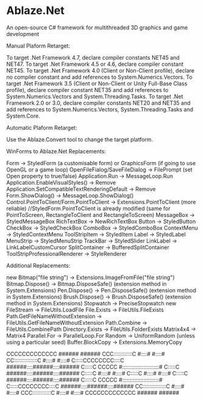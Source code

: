 # Ablaze.Net

An open-source C# framework for multithreaded 3D graphics and game development

Manual Plaform Retarget:

To target .Net Framework 4.7, declare compiler constants NET45 and NET47.
To target .Net Framework 4.5 or 4.6, declare compiler constant NET45.
To target .Net Framework 4.0 (Client or Non-Client profile), declare no compiler constant and add references to System.Numerics.Vectors.
To target .Net Framework 3.5 (Client or Non-Client or Unity Full-Base Class profile), declare compiler constant NET35 and add references to System.Numerics.Vectors and System.Threading.Tasks.
To target .Net Framework 2.0 or 3.0, declare compiler constants NET20 and NET35 and add references to System.Numerics.Vectors, System.Threading.Tasks and System.Core.

Automatic Plaform Retarget:

Use the Ablaze.Convert tool to change the target platform.

WinForms to Ablaze.Net Replacements:

Form -> StyledForm (a customisable form) or GraphicsForm (if going to use OpenGL or a game loop)
OpenFileFialog/SaveFileDialog -> FilePrompt (set Open property to true/false)
Application.Run -> MessageLoop.Run
Application.EnableVisualStyles() -> Remove
Application.SetCompatibleTextRenderingDefault -> Remove
Form.ShowDialog() -> MessageLoop.ShowDialog()
Control.PointToClient/Form.PointToClient -> Extensions.PointToClient (more reliable) //StyledForm.PointToClient is already modified
	(same for PointToScreen, RectangleToClient and RectangleToScreen)
MessageBox -> StyledMessageBox
RichTextBox -> NewRichTextBox
Button -> StyledButton
CheckBox -> StyledCheckBox
ComboBox -> StyledComboBox
ContextMenu -> StyledContextMenu
ToolStripItem -> StyledItem
Label -> StyledLabel
MenuStrip -> StyledMenuStrip
TrackBar -> StyledSlider
LinkLabel -> LinkLabelCustomCursor
SplitContainer -> BufferedSplitContainer
ToolStripProfessionalRenderer -> StyleRenderer

Additional Replacements:

new Bitmap("file string") -> Extensions.ImageFromFile("file string")
Bitmap.Dispose() -> Bitmap.DisposeSafe() (extension method in System.Extensions)
Pen.Dispose() -> Pen.DisposeSafe() (extension method in System.Extensions)
Brush.Dispose() -> Brush.DisposeSafe() (extension method in System.Extensions)
Stopwatch -> PreciseStopwatch
new FileStream -> FileUtils.LoadFile
File.Exists -> FileUtils.FileExists
Path.GetFileNameWithoutExtension -> FileUtils.GetFileNameWithoutExtension
Path.Combine -> FileUtils.CombinePath
Directory.Exists -> FileUtils.FolderExists
Matrix4x4 -> Matrix4
Parallel.For -> ParallelLoop.For
Random -> UniformRandom (unless using a particular seed)
Buffer.BlockCopy -> Extensions.MemoryCopy
<p>
       CCCCCCCCCCCCC        ######    ######
     CCC::::::::::::C       #::::#    #::::#
   CC:::::::::::::::C       #::::#    #::::#
  C:::::CCCCCCCC::::C  ######::::######::::######
 C:::::C       CCCCC   #::::::::::::::::::::::::#
C:::::C                ######::::######::::######
C:::::C                     #::::#    #::::#
C:::::C                     #::::#    #::::#
C:::::C                ######::::######::::######
 C:::::C       CCCCC   #::::::::::::::::::::::::#
  C:::::CCCCCCCC::::C  ######::::######::::######
   CC:::::::::::::::C       #::::#    #::::#
     CCC::::::::::::C       #::::#    #::::#
       CCCCCCCCCCCCC        ######    ######
</p>